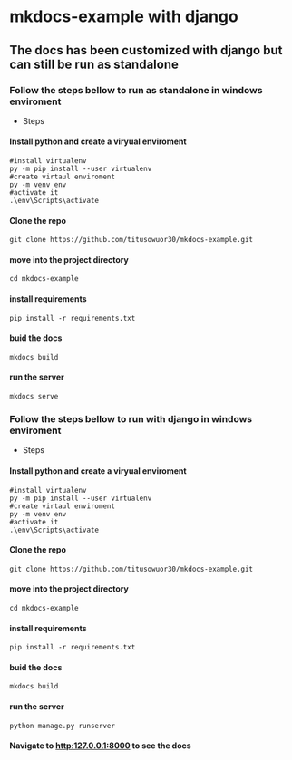 # mkdocs-example with django 
## The docs has been customized with django but can still be run as standalone
### Follow the steps bellow to run as standalone in windows enviroment
* Steps
#### Install python and create a viryual enviroment
```shell
#install virtualenv
py -m pip install --user virtualenv
#create virtaul enviroment
py -m venv env
#activate it
.\env\Scripts\activate
```
#### Clone the repo
```shell
git clone https://github.com/titusowuor30/mkdocs-example.git
```
#### move into the project directory
```shell
cd mkdocs-example
```
#### install requirements
```shell
pip install -r requirements.txt
```
#### buid the docs
```script
mkdocs build
```
#### run the server
```shell
mkdocs serve
```
### Follow the steps bellow to run with django in windows enviroment
* Steps
#### Install python and create a viryual enviroment
```shell
#install virtualenv
py -m pip install --user virtualenv
#create virtaul enviroment
py -m venv env
#activate it
.\env\Scripts\activate
```
#### Clone the repo
```shell
git clone https://github.com/titusowuor30/mkdocs-example.git
```
#### move into the project directory
```shell
cd mkdocs-example
```
#### install requirements
```shell
pip install -r requirements.txt
```
#### buid the docs
```script
mkdocs build
```
#### run the server
```shell
python manage.py runserver
```
#### Navigate to <a href="http:127.0.0.1:8000">http:127.0.0.1:8000</a> to see the docs
